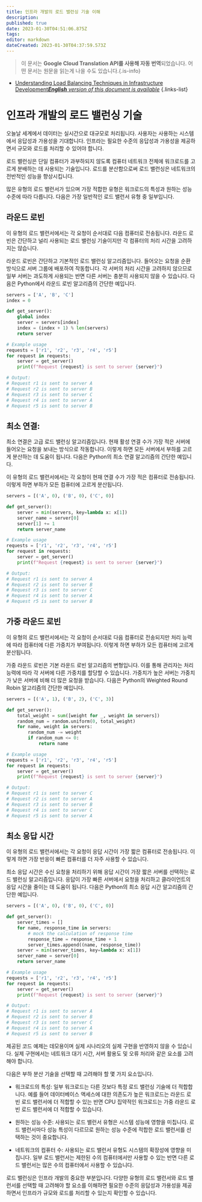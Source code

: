 ```yaml
---
title: 인프라 개발의 로드 밸런싱 기술 이해
description: 
published: true
date: 2023-01-30T04:51:06.875Z
tags: 
editor: markdown
dateCreated: 2023-01-30T04:37:59.573Z
---
```


> 이 문서는 **Google Cloud Translation API를 사용해 자동 번역**되었습니다.
어떤 문서는 원문을 읽는게 나을 수도 있습니다.{.is-info}
- [Understanding Load Balancing Techniques in Infrastructure Development***English** version of this document is available*](/en/Knowledge-base/Backend/understanding-load-balancing-techniques-in-infrastructure-development)
{.links-list}


# 인프라 개발의 로드 밸런싱 기술

오늘날 세계에서 데이터는 실시간으로 대규모로 처리됩니다. 사용자는 사용하는 시스템에서 응답성과 가용성을 기대합니다. 인프라는 필요한 수준의 응답성과 가용성을 제공하면서 규모와 로드를 처리할 수 있어야 합니다.

로드 밸런싱은 단일 컴퓨터가 과부하되지 않도록 컴퓨터 네트워크 전체에 워크로드를 고르게 분배하는 데 사용되는 기술입니다. 로드를 분산함으로써 로드 밸런싱은 네트워크의 전반적인 성능을 향상시킵니다.

많은 유형의 로드 밸런서가 있으며 가장 적합한 유형은 워크로드의 특성과 원하는 성능 수준에 따라 다릅니다. 다음은 가장 일반적인 로드 밸런서 유형 중 일부입니다.

## 라운드 로빈

이 유형의 로드 밸런서에서는 각 요청이 순서대로 다음 컴퓨터로 전송됩니다. 라운드 로빈은 간단하고 널리 사용되는 로드 밸런싱 기술이지만 각 컴퓨터의 처리 시간을 고려하지는 않습니다.

라운드 로빈은 간단하고 기본적인 로드 밸런싱 알고리즘입니다. 들어오는 요청을 순환 방식으로 서버 그룹에 배포하여 작동합니다. 각 서버의 처리 시간을 고려하지 않으므로 일부 서버는 과도하게 사용되는 반면 다른 서버는 충분히 사용되지 않을 수 있습니다. 다음은 Python에서 라운드 로빈 알고리즘의 간단한 예입니다.

```python
servers = ['A', 'B', 'C']
index = 0

def get_server():
    global index
    server = servers[index]
    index = (index + 1) % len(servers)
    return server

# Example usage
requests = ['r1', 'r2', 'r3', 'r4', 'r5']
for request in requests:
    server = get_server()
    print(f"Request {request} is sent to server {server}")

# Output:
# Request r1 is sent to server A
# Request r2 is sent to server B
# Request r3 is sent to server C
# Request r4 is sent to server A
# Request r5 is sent to server B
```

## 최소 연결:

최소 연결은 고급 로드 밸런싱 알고리즘입니다. 현재 활성 연결 수가 가장 적은 서버에 들어오는 요청을 보내는 방식으로 작동합니다. 이렇게 하면 모든 서버에서 부하를 고르게 분산하는 데 도움이 됩니다. 다음은 Python의 최소 연결 알고리즘의 간단한 예입니다.

이 유형의 로드 밸런서에서는 각 요청이 현재 연결 수가 가장 적은 컴퓨터로 전송됩니다. 이렇게 하면 부하가 모든 컴퓨터에 고르게 분산됩니다.

```python
servers = [('A', 0), ('B', 0), ('C', 0)]

def get_server():
    server = min(servers, key=lambda x: x[1])
    server_name = server[0]
    server[1] += 1
    return server_name

# Example usage
requests = ['r1', 'r2', 'r3', 'r4', 'r5']
for request in requests:
    server = get_server()
    print(f"Request {request} is sent to server {server}")

# Output:
# Request r1 is sent to server A
# Request r2 is sent to server B
# Request r3 is sent to server C
# Request r4 is sent to server A
# Request r5 is sent to server B
```

## 가중 라운드 로빈

이 유형의 로드 밸런서에서는 각 요청이 순서대로 다음 컴퓨터로 전송되지만 처리 능력에 따라 컴퓨터에 다른 가중치가 부여됩니다. 이렇게 하면 부하가 모든 컴퓨터에 고르게 분산됩니다.

가중 라운드 로빈은 기본 라운드 로빈 알고리즘의 변형입니다. 이를 통해 관리자는 처리 능력에 따라 각 서버에 다른 가중치를 할당할 수 있습니다. 가중치가 높은 서버는 가중치가 낮은 서버에 비해 더 많은 요청을 받습니다. 다음은 Python의 Weighted Round Robin 알고리즘의 간단한 예입니다.

```python
servers = [('A', 1), ('B', 2), ('C', 3)]

def get_server():
    total_weight = sum([weight for _, weight in servers])
    random_num = random.uniform(0, total_weight)
    for name, weight in servers:
        random_num -= weight
        if random_num <= 0:
            return name

# Example usage
requests = ['r1', 'r2', 'r3', 'r4', 'r5']
for request in requests:
    server = get_server()
    print(f"Request {request} is sent to server {server}")

# Output:
# Request r1 is sent to server C
# Request r2 is sent to server A
# Request r3 is sent to server B
# Request r4 is sent to server C
# Request r5 is sent to server A
```

## 최소 응답 시간

이 유형의 로드 밸런서에서는 각 요청이 응답 시간이 가장 짧은 컴퓨터로 전송됩니다. 이렇게 하면 가장 반응이 빠른 컴퓨터를 더 자주 사용할 수 있습니다.

최소 응답 시간은 수신 요청을 처리하기 위해 응답 시간이 가장 짧은 서버를 선택하는 로드 밸런싱 알고리즘입니다. 응답이 가장 빠른 서버에서 요청을 처리하고 클라이언트의 응답 시간을 줄이는 데 도움이 됩니다. 다음은 Python의 최소 응답 시간 알고리즘의 간단한 예입니다.

```python
servers = [('A', 0), ('B', 0), ('C', 0)]

def get_server():
    server_times = []
    for name, response_time in servers:
        # mock the calculation of response time
        response_time = response_time + 1
        server_times.append((name, response_time))
    server = min(server_times, key=lambda x: x[1])
    server_name = server[0]
    return server_name

# Example usage
requests = ['r1', 'r2', 'r3', 'r4', 'r5']
for request in requests:
    server = get_server()
    print(f"Request {request} is sent to server {server}")

# Output:
# Request r1 is sent to server A
# Request r2 is sent to server B
# Request r3 is sent to server C
# Request r4 is sent to server A
# Request r5 is sent to server B
```

제공된 코드 예제는 데모용이며 실제 시나리오의 실제 구현을 반영하지 않을 수 있습니다. 실제 구현에서는 네트워크 대기 시간, 서버 활용도 및 오류 처리와 같은 요소를 고려해야 합니다.

다음은 부하 분산 기술을 선택할 때 고려해야 할 몇 가지 요소입니다.

* 워크로드의 특성: 일부 워크로드는 다른 것보다 특정 로드 밸런싱 기술에 더 적합합니다. 예를 들어 데이터베이스 액세스에 대한 의존도가 높은 워크로드는 라운드 로빈 로드 밸런서에 더 적합할 수 있는 반면 CPU 집약적인 워크로드는 가중 라운드 로빈 로드 밸런서에 더 적합할 수 있습니다.

* 원하는 성능 수준: 사용되는 로드 밸런서 유형은 시스템 성능에 영향을 미칩니다. 로드 밸런서마다 성능 특성이 다르므로 원하는 성능 수준에 적합한 로드 밸런서를 선택하는 것이 중요합니다.

* 네트워크의 컴퓨터 수: 사용되는 로드 밸런서 유형도 시스템의 확장성에 영향을 미칩니다. 일부 로드 밸런서는 제한된 수의 컴퓨터에서만 사용할 수 있는 반면 다른 로드 밸런서는 많은 수의 컴퓨터에서 사용할 수 있습니다.

로드 밸런싱은 인프라 개발의 중요한 부분입니다. 다양한 유형의 로드 밸런서와 로드 밸런서를 선택할 때 고려해야 할 요소를 이해하면 필요한 수준의 응답성과 가용성을 제공하면서 인프라가 규모와 로드를 처리할 수 있는지 확인할 수 있습니다.